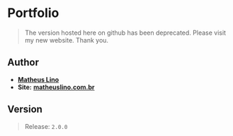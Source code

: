 # Portfolio

> The version hosted here on github has been deprecated. Please visit my new website. Thank you.

## Author

* **[Matheus Lino](https://github.com/matheuslino)**
* **Site:** **[matheuslino.com.br](https://matheuslino.com.br)**


## Version

> Release: `2.0.0`